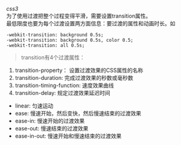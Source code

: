 *css3*   
为了使用过渡把整个过程变得平滑，需要设置transition属性。   
最低限度也要为每个过渡设置两方面信息：要过渡的属性和动画时长。如
    
    -webkit-transition: background 0.5s;
    -webkit-transition: background 0.5s, color 0.5;
    -webkit-transition: all 0.5s;
>transition有4个过渡属性：   
1. transition-property：    设置过渡效果的CSS属性的名称   
2. transition-duration:    完成过渡效果的秒数或毫秒数  
3. transition-timing-function: 速度效果曲线   
4. transition-delay: 规定过渡效果延迟时间      
>>  
- linear: 匀速运动   
- ease: 慢速开始，然后变快，然后慢速结束的过渡效果
- ease-in: 慢速开始的过渡效果
- ease-out: 慢速结束的过渡效果
- ease-in-out: 慢速开始和慢速结束的过渡效果    


  

